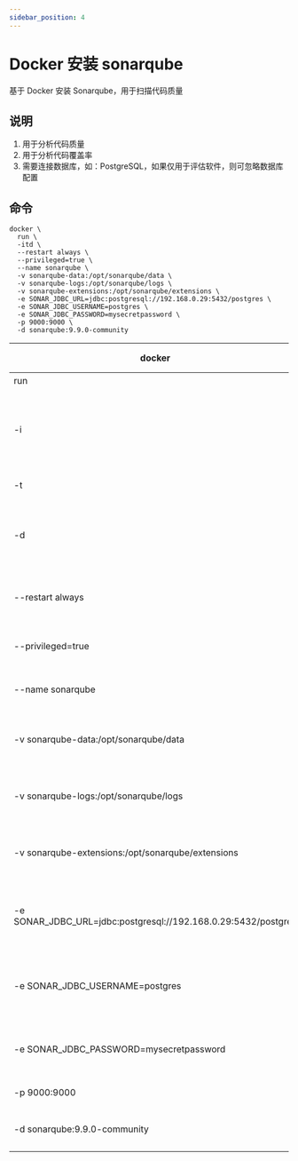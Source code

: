```yaml
---
sidebar_position: 4
---
```


# Docker 安装 sonarqube

基于 Docker 安装 Sonarqube，用于扫描代码质量

## 说明

1. 用于分析代码质量
2. 用于分析代码覆盖率
3. 需要连接数据库，如：PostgreSQL，如果仅用于评估软件，则可忽略数据库配置

## 命令

```shell
docker \
  run \
  -itd \
  --restart always \
  --privileged=true \
  --name sonarqube \
  -v sonarqube-data:/opt/sonarqube/data \
  -v sonarqube-logs:/opt/sonarqube/logs \
  -v sonarqube-extensions:/opt/sonarqube/extensions \
  -e SONAR_JDBC_URL=jdbc:postgresql://192.168.0.29:5432/postgres \
  -e SONAR_JDBC_USERNAME=postgres \
  -e SONAR_JDBC_PASSWORD=mysecretpassword \
  -p 9000:9000 \
  -d sonarqube:9.9.0-community
```

| docker                                                         | docker 命令          |
|----------------------------------------------------------------|--------------------|
| run                                                            | 运行                 |
| -i                                                             | 交互式保持STDIN打开，即使未连接 |
| -t                                                             | 分配一个伪tty           |
| -d                                                             | 分离后台运行容器并打印容器ID    |
| --restart always                                               | 容器是否跟随Docker重启     |
| --privileged=true                                              | 授予此容器扩展权限          |
| --name sonarqube                                               | 为容器指定名称            |
| -v sonarqube-data:/opt/sonarqube/data                          | 挂载卷，数据储存路径         |
| -v sonarqube-logs:/opt/sonarqube/logs                          | 挂载卷，日志储存路径         |
| -v sonarqube-extensions:/opt/sonarqube/extensions              | 挂载卷，组件储存路径         |
| -e SONAR_JDBC_URL=jdbc:postgresql://192.168.0.29:5432/postgres | 环境变量，指定数据库连接串      |
| -e SONAR_JDBC_USERNAME=postgres                                | 环境变量，指定数据库用户名      |
| -e SONAR_JDBC_PASSWORD=mysecretpassword                        | 环境变量，指定数据库密码       |
| -p 9000:9000                                                   | 端口映射               |
| -d sonarqube:9.9.0-community                                   | 指定使用的镜像            |
